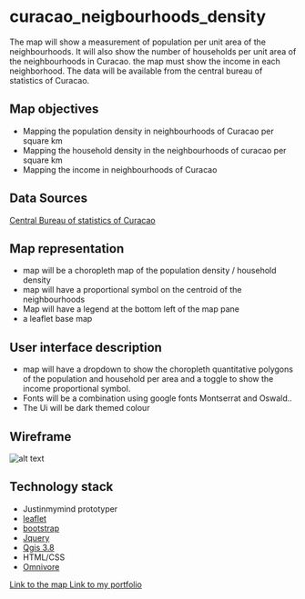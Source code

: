 # curacao_neigbourhoods_density
The map will show a measurement of population per unit area of the neighbourhoods. It will also show the number of households per unit area of the neighbourhoods in Curacao. the map must show the income in each neighborhood. The data will be available from the central bureau of statistics of Curacao.

## Map objectives

* Mapping the population density in neighbourhoods of Curacao per square km
* Mapping the household density in the neighbourhoods of curacao per square km
* Mapping the income in neighbourhoods of Curacao

## Data Sources
[Central Bureau of statistics of Curacao](www.cbs.cw)

## Map representation
* map will be a choropleth map of the population density / household density
* map will have a proportional symbol on the centroid of the neighbourhoods
* Map will have a legend at the bottom left of the map pane
* a leaflet base map


## User interface description
* map will have a dropdown to show the choropleth quantitative polygons of the population and household per area and a toggle to show the income proportional symbol.
* Fonts will be a combination using google fonts Montserrat and Oswald..
* The Ui will be dark themed colour


## Wireframe

![alt text][wireframe]

[wireframe]: img/screen.png "Wireframe"

## Technology stack
* Justinmymind prototyper
* [leaflet](https://leafletjs.com/)
* [bootstrap](https://getbootstrap.com/)
* [Jquery](https://jquery.com/)
* [Qgis 3.8](https://qgis.org/en/site/forusers/download.html)
* HTML/CSS
* [Omnivore](https://docs.mapbox.com/mapbox.js/plugins/#leaflet-omnivore)


[Link to the map ](https://gisco246.github.io/curacao_neigbourhoods_density/)
[Link to my portfolio](https://gisco246.github.io/portfolio/)